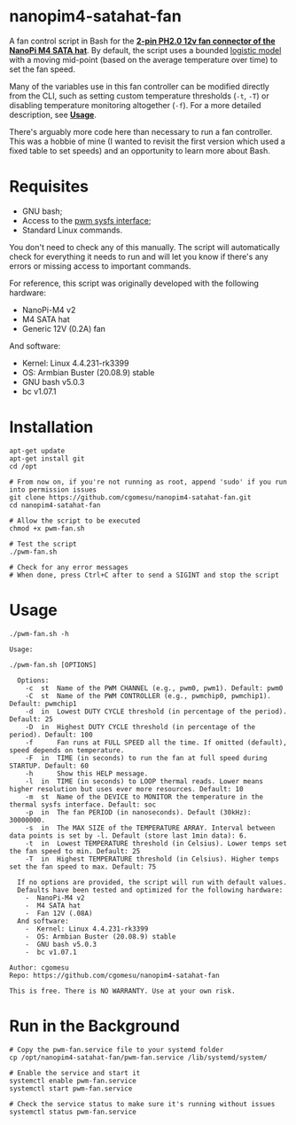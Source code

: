 # nanopim4-satahat-fan
A fan control script in Bash for the [**2-pin PH2.0 12v fan connector of the NanoPi M4 SATA hat**](http://wiki.friendlyarm.com/wiki/index.php/NanoPi_M4_SATA_HAT). By default, the script uses a bounded [logistic model](https://en.wikipedia.org/wiki/Logistic_function) with a moving mid-point (based on the average temperature over time) to set the fan speed. 

Many of the variables use in this fan controller can be modified directly from the CLI, such as setting custom temperature thresholds (`-t`, `-T`) or disabling temperature monitoring altogether (`-f`). For a more detailed description, see [**Usage**](#usage).

There's arguably more code here than necessary to run a fan controller. This was a hobbie of mine (I wanted to revisit the first version which used a fixed table to set speeds) and an opportunity to learn more about Bash.


# Requisites
- GNU bash;
- Access to the [pwm sysfs interface](https://www.kernel.org/doc/Documentation/pwm.txt);
- Standard Linux commands.

You don't need to check any of this manually. The script will automatically check for everything it needs to run and will let you know if there's any errors or missing access to important commands.

For reference, this script was originally developed with the following hardware:
-  NanoPi-M4 v2
-  M4 SATA hat
-  Generic 12V (0.2A) fan

And software:
-  Kernel: Linux 4.4.231-rk3399
-  OS: Armbian Buster (20.08.9) stable
-  GNU bash v5.0.3
-  bc v1.07.1


# Installation
```
apt-get update
apt-get install git
cd /opt

# From now on, if you're not running as root, append 'sudo' if you run into permission issues
git clone https://github.com/cgomesu/nanopim4-satahat-fan.git
cd nanopim4-satahat-fan

# Allow the script to be executed
chmod +x pwm-fan.sh

# Test the script
./pwm-fan.sh

# Check for any error messages 
# When done, press Ctrl+C after to send a SIGINT and stop the script
```

# Usage
```
./pwm-fan.sh -h
```
```
Usage:

./pwm-fan.sh [OPTIONS]

  Options:
    -c  st  Name of the PWM CHANNEL (e.g., pwm0, pwm1). Default: pwm0
    -C  st  Name of the PWM CONTROLLER (e.g., pwmchip0, pwmchip1). Default: pwmchip1
    -d  in  Lowest DUTY CYCLE threshold (in percentage of the period). Default: 25
    -D  in  Highest DUTY CYCLE threshold (in percentage of the period). Default: 100
    -f      Fan runs at FULL SPEED all the time. If omitted (default), speed depends on temperature.
    -F  in  TIME (in seconds) to run the fan at full speed during STARTUP. Default: 60
    -h      Show this HELP message.
    -l  in  TIME (in seconds) to LOOP thermal reads. Lower means higher resolution but uses ever more resources. Default: 10
    -m  st  Name of the DEVICE to MONITOR the temperature in the thermal sysfs interface. Default: soc
    -p  in  The fan PERIOD (in nanoseconds). Default (30kHz): 30000000.
    -s  in  The MAX SIZE of the TEMPERATURE ARRAY. Interval between data points is set by -l. Default (store last 1min data): 6.
    -t  in  Lowest TEMPERATURE threshold (in Celsius). Lower temps set the fan speed to min. Default: 25
    -T  in  Highest TEMPERATURE threshold (in Celsius). Higher temps set the fan speed to max. Default: 75

  If no options are provided, the script will run with default values.
  Defaults have been tested and optimized for the following hardware:
    -  NanoPi-M4 v2
    -  M4 SATA hat
    -  Fan 12V (.08A)
  And software:
    -  Kernel: Linux 4.4.231-rk3399
    -  OS: Armbian Buster (20.08.9) stable
    -  GNU bash v5.0.3
    -  bc v1.07.1

Author: cgomesu
Repo: https://github.com/cgomesu/nanopim4-satahat-fan

This is free. There is NO WARRANTY. Use at your own risk.

```

# Run in the Background
```
# Copy the pwm-fan.service file to your systemd folder
cp /opt/nanopim4-satahat-fan/pwm-fan.service /lib/systemd/system/

# Enable the service and start it
systemctl enable pwm-fan.service
systemctl start pwm-fan.service

# Check the service status to make sure it's running without issues
systemctl status pwm-fan.service
```
